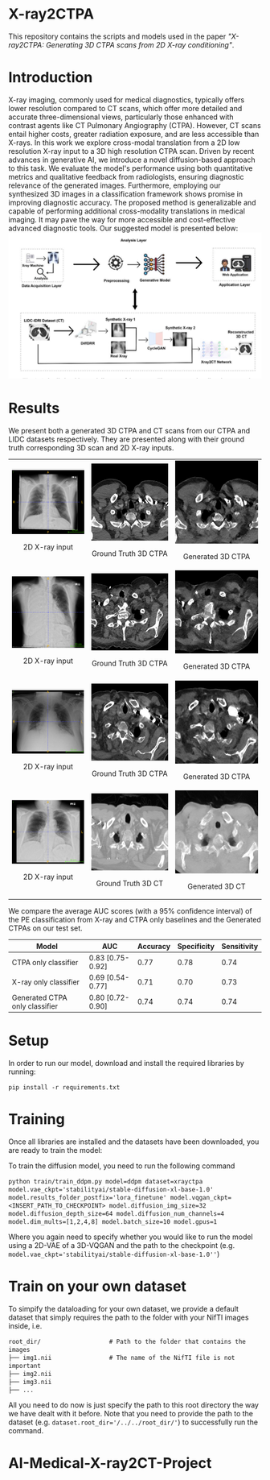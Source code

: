 # X-ray2CTPA

This repository contains the scripts and models used in the paper *"X-ray2CTPA: Generating 3D CTPA scans from 2D X-ray conditioning"*.

# Introduction

X-ray imaging, commonly used for medical diagnostics, typically offers lower resolution compared to CT scans, which offer more detailed and accurate three-dimensional views, particularly those enhanced with contrast agents like CT Pulmonary Angiography (CTPA). However, CT scans entail higher costs, greater radiation exposure, and are less accessible than X-rays. 
In this work we explore cross-modal translation from a 2D low resolution X-ray input to a 3D high resolution CTPA scan. Driven by recent advances in generative AI, we introduce a novel diffusion-based approach to this task. We evaluate the model's performance using both quantitative metrics and qualitative feedback from radiologists, ensuring diagnostic relevance of the generated images. 
Furthermore, employing our synthesized 3D images in a classification framework shows promise in improving diagnostic accuracy. The proposed method is generalizable and capable of performing additional cross-modality translations in medical imaging. It may pave the way for more accessible and cost-effective advanced diagnostic tools.
Our suggested model is presented below:
![](assets/pipeline.png)


# Results

We present both a generated 3D CTPA and CT scans from our CTPA and LIDC datasets respectively. They are presented along with their ground truth corresponding 3D scan and 2D X-ray inputs.

<table>
  <tr>
     <td>
      <img src="assets/4015007720739_xray.png" alt="X-ray" width="300"/>
      <br>
      <p align="center">2D X-ray input</p>
    </td>
    <td>
      <img src="assets/4015007720739_0.gif" alt="Ground Truth" width="300"/>
      <br>
      <p align="center">Ground Truth 3D CTPA</p>
    </td>
    <td>
      <img src="assets/4015007720739.gif" alt="Second GIF" width="300"/>
      <br>
      <p align="center">Generated 3D CTPA</p>
    </td>
  </tr>
  <tr>
     <td>
      <img src="assets/4015007782447_xray.png" alt="X-ray" width="300"/>
      <br>
      <p align="center">2D X-ray input</p>
    </td>
    <td>
      <img src="assets/4015007782447_0.gif" alt="Ground Truth" width="300"/>
      <br>
      <p align="center">Ground Truth 3D CTPA</p>
    </td>
    <td>
      <img src="assets/4015007782447.gif" alt="Second GIF" width="300"/>
      <br>
      <p align="center">Generated 3D CTPA</p>
    </td>
  </tr>
  <tr>
     <td>
      <img src="assets/4015008525303_xray.png" alt="X-ray" width="300"/>
      <br>
      <p align="center">2D X-ray input</p>
    </td>
    <td>
      <img src="assets/4015008525303_0.gif" alt="Ground Truth" width="300"/>
      <br>
      <p align="center">Ground Truth 3D CTPA</p>
    </td>
    <td>
      <img src="assets/4015008525303.gif" alt="Second GIF" width="300"/>
      <br>
      <p align="center">Generated 3D CTPA</p>
    </td>
  </tr>
  <tr>
     <td>
      <img src="assets/xray_lidc.png" alt="X-ray lidc" width="300"/>
      <br>
      <p align="center">2D X-ray input</p>
    </td>
    <td>
      <img src="assets/LIDC-IDRI-0046_0.gif" alt="Ground Truth LIDC" width="300"/>
      <br>
      <p align="center">Ground Truth 3D CT</p>
    </td>
    <td>
      <img src="assets/LIDC-IDRI-0046.gif" alt="Second GIF LIDC" width="300"/>
      <br>
      <p align="center">Generated 3D CT</p>
    </td>
  </tr>
</table>

We compare the average AUC scores (with a 95% confidence interval) of the PE classification from X-ray and CTPA only baselines and the Generated CTPAs on our test set. 

|    Model                       |       AUC       | Accuracy | Specificity | Sensitivity  |
|--------------------------------|-----------------|----------|-------------|--------------|
|CTPA only classifier            |0.83 [0.75-0.92] | 0.77     | 0.78        |   0.74       |
|X-ray only classifier           |0.69 [0.54-0.77] | 0.71     | 0.70        |   0.73       |
|Generated CTPA only classifier  |0.80 [0.72-0.90] | 0.74     | 0.74        |   0.74       |


# Setup
In order to run our model, download and install the required libraries by running: 
```
pip install -r requirements.txt
```

# Training
Once all libraries are installed and the datasets have been downloaded, you are ready to train the model:

To train the diffusion model, you need to run the following command
```
python train/train_ddpm.py model=ddpm dataset=xrayctpa model.vae_ckpt='stabilityai/stable-diffusion-xl-base-1.0' model.results_folder_postfix='lora_finetune' model.vqgan_ckpt=<INSERT_PATH_TO_CHECKPOINT> model.diffusion_img_size=32 model.diffusion_depth_size=64 model.diffusion_num_channels=4 model.dim_mults=[1,2,4,8] model.batch_size=10 model.gpus=1
```
Where you again need to specify whether you would like to run the model using a 2D-VAE of a 3D-VQGAN and the path to the checkpoint (e.g. ```model.vae_ckpt='stabilityai/stable-diffusion-xl-base-1.0''```)

# Train on your own dataset
To simpify the dataloading for your own dataset, we provide a default dataset that simply requires the path to the folder with your NifTI images inside, i.e.

    root_dir/					# Path to the folder that contains the images
    ├── img1.nii                # The name of the NifTI file is not important
    ├── img2.nii                    
    ├── img3.nii                     
    ├── ...                    

All you need to do now is just specify the path to this root directory the way we have dealt with it before. Note that you need to provide the path to the dataset (e.g. ```dataset.root_dir='/../../root_dir/'```) to successfully run the command.

# AI-Medical-X-ray2CT-Project
